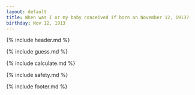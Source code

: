 ```yaml
---
layout: default
title: When was I or my baby conceived if born on November 12, 1913?
birthday: Nov 12, 1913
---
```


{% include header.md %}

{% include guess.md %}

{% include calculate.md %}

{% include safety.md %}

{% include footer.md %}




